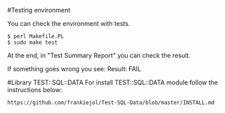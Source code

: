 
#Testing environment

You can check the environment with tests.

    $ perl Makefile.PL
    $ sudo make test 
    
At the end, in "Test Summary Report" you can check the result.

If something goes wrong you see: 
    Result: FAIL    


#Library TEST::SQL::DATA
For install TEST::SQL::DATA module follow the instructions below:

    https://github.com/frankiejol/Test-SQL-Data/blob/master/INSTALL.md


